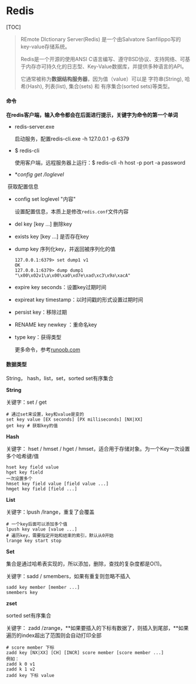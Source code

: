 # Redis

[TOC]

> REmote DIctionary Server(Redis) 是一个由Salvatore Sanfilippo写的key-value存储系统。
>
> Redis是一个开源的使用ANSI C语言编写、遵守BSD协议、支持网络、可基于内存亦可持久化的日志型、Key-Value数据库，并提供多种语言的API。
>
> 它通常被称为**数据结构服务器**，因为值（value）可以是 字符串(String), 哈希(Hash), 列表(list), 集合(sets) 和 有序集合(sorted sets)等类型。



#### 命令

**在redis客户端，输入命令都会在后面进行提示，关键字为命令的第一个单词**

- redis-server.exe

  启动服务，配置redis-cli.exe -h 127.0.0.1 -p 6379

- $ redis-cli

  使用客户端，远程服务器上运行：$ redis-cli -h host -p port -a password	

- **config get */loglevel**

​	获取配置信息

- config set loglevel "内容"

  设置配置信息，本质上是修改` redis.conf `文件内容

- del key [key ...] 删除key

- exists key [key ...] 是否存在key

- dump key 序列化key，并返回被序列化的值

  ```
  127.0.0.1:6379> set dump1 v1
  OK
  127.0.0.1:6379> dump dump1
  "\x00\x02v1\a\x00\xa0\xd7e\xad\xc3\x9a\xacA"
  ```

- expire key seconds：设置key过期时间

- expireat key timestamp：以时间戳的形式设置过期时间

- persist key：移除过期

- RENAME key newkey ：重命名key

- type key：获得类型

  更多命令，参考[runoob.com](http://www.runoob.com/redis/redis-commands.html)



#### 数据类型

String， hash，list，set，sorted set有序集合

**String**

关键字：set / get

```
# 通过set来设置，key和value是变的
set key value [EX seconds] [PX milliseconds] [NX|XX]
get key # 获取key的值
```

**Hash**

关键字： hset / hmset / hget / hmset，适合用于存储对象。为一个Key一次设置多个哈希键/值

```
hset key field value
hget key field
一次设置多个
hmset key field value [field value ...]
hmget key field [field ...]
```

**List**

关键字：lpush /lrange，重复了会覆盖

```
# 一个key后面可以添加多个值
lpush key value [value ...]
# 遍历key，需要指定开始和结束的索引，默认从0开始
lrange key start stop
```

**Set**

集合是通过哈希表实现的，所以添加，删除，查找的复杂度都是O(1)。

关键字：sadd / smembers，如果有重复则忽略不插入

```
sadd key member [member ...]
smembers key
```

**zset**

sorted set有序集合

关键字： zadd /zrange，**如果要插入的下标有数据了，则插入到尾部，**如果遍历的index超出了范围则会自动打印全部

```
# score member 下标	
zadd key [NX|XX] [CH] [INCR] score member [score member ...]
例如：
zadd k 0 v1
zadd k 1 v2
zadd key 下标 value

```






